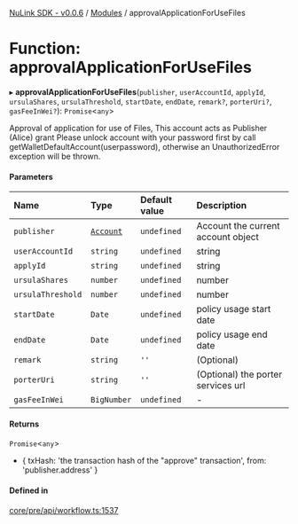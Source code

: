 [NuLink SDK - v0.0.6](../README.md) / [Modules](../modules.md) / approvalApplicationForUseFiles

# Function: approvalApplicationForUseFiles

▸ **approvalApplicationForUseFiles**(`publisher`, `userAccountId`, `applyId`, `ursulaShares`, `ursulaThreshold`, `startDate`, `endDate`, `remark?`, `porterUri?`, `gasFeeInWei?`): `Promise`<`any`\>

Approval of application for use of Files, This account acts as Publisher (Alice) grant
Please unlock account with your password first by call getWalletDefaultAccount(userpassword), otherwise an UnauthorizedError exception will be thrown.

#### Parameters

| Name | Type | Default value | Description |
| :------ | :------ | :------ | :------ |
| `publisher` | [`Account`](../classes/Account.md) | `undefined` | Account the current account object |
| `userAccountId` | `string` | `undefined` | string |
| `applyId` | `string` | `undefined` | string |
| `ursulaShares` | `number` | `undefined` | number |
| `ursulaThreshold` | `number` | `undefined` | number |
| `startDate` | `Date` | `undefined` | policy usage start date |
| `endDate` | `Date` | `undefined` | policy usage end date |
| `remark` | `string` | `''` | (Optional) |
| `porterUri` | `string` | `''` | (Optional) the porter services url |
| `gasFeeInWei` | `BigNumber` | `undefined` | - |

#### Returns

`Promise`<`any`\>

- {
                      txHash: 'the transaction hash of the "approve" transaction',
                      from: 'publisher.address'
                    }

#### Defined in

[core/pre/api/workflow.ts:1537](https://github.com/NuLink-network/nulink-sdk/blob/541ac45/src/core/pre/api/workflow.ts#L1537)
